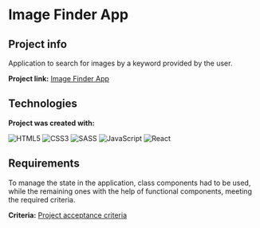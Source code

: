 # Image Finder App

## Project info
Application to search for images by a keyword provided by the user.

**Project link:** [Image Finder App](https://dawidmarek95x.github.io/goit-react-hw-03-image-finder/)

## Technologies
**Project was created with:**

![HTML5](https://img.shields.io/badge/html5-%23E34F26.svg?style=for-the-badge&logo=html5&logoColor=white) ![CSS3](https://img.shields.io/badge/css3-%231572B6.svg?style=for-the-badge&logo=css3&logoColor=white) ![SASS](https://img.shields.io/badge/SASS-hotpink.svg?style=for-the-badge&logo=SASS&logoColor=white) ![JavaScript](https://img.shields.io/badge/javascript-%23323330.svg?style=for-the-badge&logo=javascript&logoColor=%23F7DF1E) ![React](https://img.shields.io/badge/react-%2320232a.svg?style=for-the-badge&logo=react&logoColor=%2361DAFB)

## Requirements
To manage the state in the application, class components had to be used, while the remaining ones with the help of functional components, meeting the required criteria.

**Criteria:**
[Project acceptance criteria](https://github.com/goitacademy/react-homework/blob/master/homework-03/image-finder/README.pl.md)
